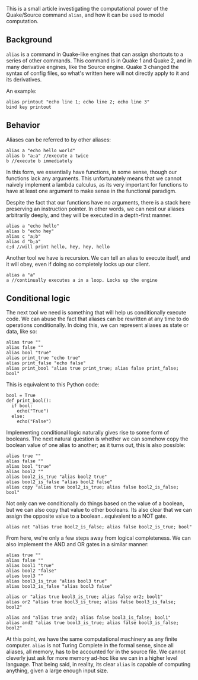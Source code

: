 This is a small article investigating the computational power of the Quake/Source command `alias`, and how it can be used to model computation.

## Background

`alias` is a command in Quake-like engines that can assign shortcuts to a series of other commands. This command is in Quake 1 and Quake 2, and in many derivative engines, like the Source engine. Quake 3 changed the syntax of config files, so what's written here will not directly apply to it and its derivatives. 

An example:

```
alias printout "echo line 1; echo line 2; echo line 3"
bind key printout
```
## Behavior

Aliases can be referred to by other aliases:

```
alias a "echo hello world"
alias b "a;a" //execute a twice
b //execute b immediately
```
In this form, we essentially have functions, in some sense, though our functions lack any arguments. This unfortunately means that we cannot naively implement a lambda calculus, as its very important for functions to have at least one argument to make sense in the functional paradigm.

Despite the fact that our functions have no arguments, there is a stack here preserving an instruction pointer. In other words, we can nest our aliases arbitrarily deeply, and they will be executed in a depth-first manner.
```
alias a "echo hello"
alias b "echo hey"
alias c "a;b"
alias d "b;a"
c;d //will print hello, hey, hey, hello
```

Another tool we have is recursion. We can tell an alias to execute itself, and it will obey, even if doing so completely locks up our client.

```
alias a "a"
a //continually executes a in a loop. Locks up the engine
```

## Conditional logic

The next tool we need is something that will help us conditionally execute code. We can abuse the fact that aliases can be rewritten at any time to do operations conditionally. In doing this, we can represent aliases as state or data, like so:

```
alias true ""
alias false ""
alias bool "true"
alias print_true "echo true"
alias print_false "echo false"
alias print_bool "alias true print_true; alias false print_false; bool"
```
This is equivalent to this Python code:

```
bool = True
def print_bool():
  if bool:
    echo("True")
  else:
    echo("False")
```
Implementing conditional logic naturally gives rise to some form of booleans. The next natural question is whether we can somehow copy the boolean value of one alias to another; as it turns out, this is also possible:


```
alias true ""
alias false ""
alias bool "true"
alias bool2 ""
alias bool2_is_true "alias bool2 true"
alias bool2_is_false "alias bool2 false"
alias copy "alias true bool2_is_true; alias false bool2_is_false; bool"
```

Not only can we conditionally do things based on the value of a boolean, but we can also copy that value to other booleans. Its also clear that we can assign the opposite value to a boolean...equivalent to a NOT gate.

```
alias not "alias true bool2_is_false; alias false bool2_is_true; bool"
```
From here, we're only a few steps away from logical completeness. We can also implement the AND and OR gates in a similar manner:

```
alias true ""
alias false ""
alias bool1 "true"
alias bool2 "false"
alias bool3 ""
alias bool3_is_true "alias bool3 true"
alias bool3_is_false "alias bool3 false"

alias or "alias true bool3_is_true; alias false or2; bool1"
alias or2 "alias true bool3_is_true; alias false bool3_is_false; bool2"

alias and "alias true and2; alias false bool3_is_false; bool1"
alias and2 "alias true bool3_is_true; alias false bool3_is_false; bool2"
```

At this point, we have the same computational machinery as any finite computer. `alias` is not Turing Complete in the formal sense, since all aliases, all memory, has to be accounted for in the source file. We cannot cleverly just ask for more memory ad-hoc like we can in a higher level language. That being said, in reality, its clear `alias` is capable of computing anything, given a large enough input size.
